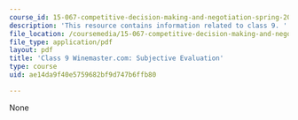 ```yaml
---
course_id: 15-067-competitive-decision-making-and-negotiation-spring-2011
description: 'This resource contains information related to class 9. '
file_location: /coursemedia/15-067-competitive-decision-making-and-negotiation-spring-2011/ae14da9f40e5759682bf9d747b6ffb80_MIT15_067S11_Cl9_W.com_S_E.pdf
file_type: application/pdf
layout: pdf
title: 'Class 9 Winemaster.com: Subjective Evaluation'
type: course
uid: ae14da9f40e5759682bf9d747b6ffb80

---
```

None
